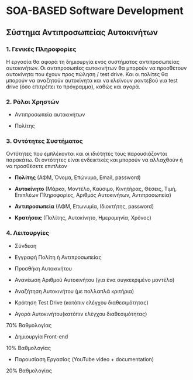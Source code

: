 # SOA-BASED Software Development

## Σύστημα Αντιπροσωπείας Αυτοκινήτων 

### 1. Γενικές Πληροφορίες

Η εργασία θα αφορά τη δημιουργία ενός συστήματος αντιπροσωπείας αυτοκινήτων. Οι αντιπροσωπίες αυτοκινήτων θα μπορούν να προσθέτουν αυτοκίνητα που έχουν προς πώληση / test drive. Και οι πολίτες θα μπορούν να αναζητούν αυτοκίνητα και να κλείνουν ραντεβού για test drive (όσο επιτρέπει το πρόγραμμα), καθώς και αγορά.

### 2. Ρόλοι Χρηστών

-   Αντιπροσωπεία αυτοκινήτων

-   Πολίτης

### 3. Οντότητες Συστήματος

Οντότητες που εμπλέκονται και οι ιδιότητές τους παρουσιάζονται παρακάτω. Οι οντότητες είναι ενδεικτικές και μπορούν να αλλαχθούν ή να προσθέσετε επιπλέον

- **Πολίτης** (ΑΦΜ, Όνομα, Επώνυμο, Email, password)   

- **Αυτοκίνητο** (Μάρκα, Μοντέλο, Καύσιμο, Κινητήρας, Θέσεις, Τιμή, Επιπλέων Πληροφορίες, Αριθμός Αυτοκινήτων, Αντιπροσωπεία)   

- **Αντιπροσωπεία** (ΑΦΜ, Επωνυμία, Ιδιοκτήτης, password)   

- **Κρατήσεις** (Πολίτης, Αυτοκίνητο, Ημερομηνία, Χρόνος)

### 4. Λειτουργίες

-   Σύνδεση   

-   Εγγραφή Πολίτη ή Αντιπροσωπείας   

-   Προσθήκη Αυτοκινήτου   

-   Ανανέωση Αριθμού Αυτοκινήτου (για ένα συγκεκριμένο μοντέλο)   

-   Αναζήτηση Αυτοκινήτου (με πολλαπλά κριτήρια)   

-   Κράτηση Test Drive (κατόπιν ελέγχου διαθεσιμότητας)   

-   Αγορά Αυτοκινήτου(κατόπιν ελέγχου διαθεσιμότητας)   

70% Βαθμολογίας

-   Δημιουργία Front-end   

10% Βαθμολογίας

-   Παρουσίαση Εργασίας (YouTube video + documentation)   

20% Βαθμολογίας
